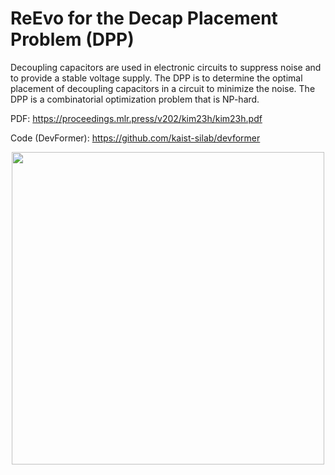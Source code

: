 # ReEvo for the Decap Placement Problem (DPP)

Decoupling capacitors are used in electronic circuits to suppress noise and to provide a stable voltage supply. The DPP is to determine the optimal placement of decoupling capacitors in a circuit to minimize the noise. The DPP is a combinatorial optimization problem that is NP-hard.

PDF: https://proceedings.mlr.press/v202/kim23h/kim23h.pdf

Code (DevFormer): https://github.com/kaist-silab/devformer

<p align="center">
    <img src="https://raw.githubusercontent.com/kaist-silab/devformer/main/pages/assets/objective.png" width="500"/>
</p> 